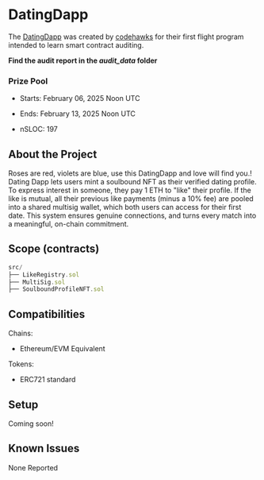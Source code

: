 # DatingDapp

The [DatingDapp](https://codehawks.cyfrin.io/c/2025-02-datingdapp) was created by [codehawks](https://codehawks.cyfrin.io/) for their first flight program intended to learn smart contract auditing.

**Find the audit report in the *audit_data* folder**


### Prize Pool

- Starts: February 06, 2025 Noon UTC
- Ends: February 13, 2025 Noon UTC

- nSLOC: 197

[//]: # (contest-details-open)

## About the Project

Roses are red, violets are blue, use this DatingDapp and love will find you.! Dating Dapp lets users mint a soulbound NFT as their verified dating profile. To express interest in someone, they pay 1 ETH to "like" their profile. If the like is mutual, all their previous like payments (minus a 10% fee) are pooled into a shared multisig wallet, which both users can access for their first date. This system ensures genuine connections, and turns every match into a meaningful, on-chain commitment.

[//]: # (contest-details-close)

[//]: # (scope-open)

## Scope (contracts)

```js
src/
├── LikeRegistry.sol
├── MultiSig.sol
├── SoulboundProfileNFT.sol
```

## Compatibilities

Chains:
- Ethereum/EVM Equivalent

Tokens:
- ERC721 standard


[//]: # (scope-close)

[//]: # (getting-started-open)

## Setup

Coming soon!

[//]: # (getting-started-close)

[//]: # (known-issues-open)

## Known Issues

None Reported

[//]: # (known-issues-close)
